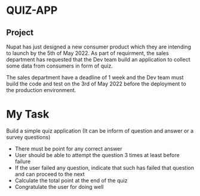 # QUIZ-APP
Project 
--------------
Nupat has just designed a new consumer product which they are intending to launch by the 5th of May 2022. As part of requirment, the sales department has requested that the Dev team build an application to collect some data from consumers in form of quiz. 

The sales department have a deadline of 1 week and the Dev team must build the code and test on the 3rd of May 2022 before the deployment to the production environment.

 My Task
===
Build a simple quiz application (It can be inform of question and answer or a survey questions)

- There must be point for any correct answer
- User should be able to attempt the question 3 times at least before failure
- If the user failed any question, indicate that such has failed that question and can proceed to the next
- Calculate the total point at the end of the quiz
- Congratulate the user for doing well
